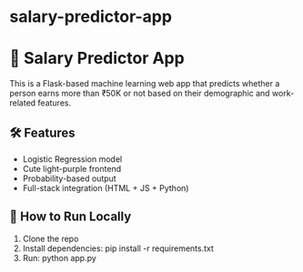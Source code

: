 # salary-predictor-app
# 💼 Salary Predictor App

This is a Flask-based machine learning web app that predicts whether a person earns more than ₹50K or not based on their demographic and work-related features.

## 🛠️ Features
- Logistic Regression model
- Cute light-purple frontend
- Probability-based output
- Full-stack integration (HTML + JS + Python)

## 🚀 How to Run Locally
1. Clone the repo
2. Install dependencies: pip install -r requirements.txt
3. Run: python app.py
